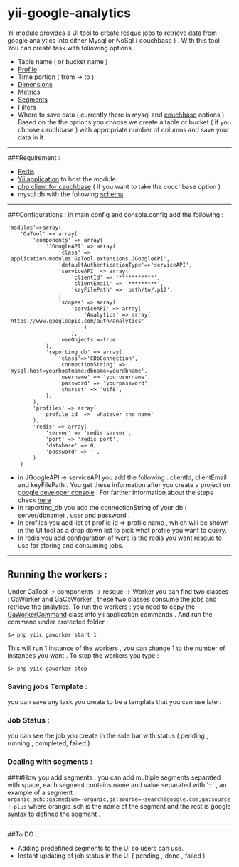 # yii-google-analytics
Yii module provides a UI tool to create  [resque](https://github.com/resque/resque) jobs to retrieve data from google analytics into either Mysql or NoSql ( couchbase ) . With this tool You can create task with following options :
- Table name ( or bucket name )
- [Profile](https://developers.google.com/analytics/resources/concepts/gaConceptsAccounts) 
- Time portion ( from -> to )
- [Dimensions](https://developers.google.com/analytics/devguides/reporting/core/dimsmets) 
- Metrics
- [Segments](https://developers.google.com/analytics/devguides/reporting/core/v3/segments)
-  Filters 
- Where to save data ( currently there is mysql and [couchbase](http://www.couchbase.com/) options ).
Based on the the options you choose we create a table or bucket ( if you choose cauchbase ) with appropriate number of columns and save your data in it .


----------
###Requirement :
- [Redis](http://redis.io/)
-  [Yii application](http://www.yiiframework.com/doc/guide/1.1/en/basics.application) to host the module. 
-  [php client for cauchbase](http://docs.couchbase.com/couchbase-sdk-php-1.1/) ( if you want to take the couchbase option )
- mysql db with the following [schema](https://github.com/MiladAlshomary/yii-google-analytics/tree/master/schema) 

------
###Configurations :
In main.config and console.config add the following :

    'modules'=>array(
        'GaTool' => array(
            'components' => array(
                'JGoogleAPI' => array(
                    'class' => 'application.modules.GaTool.extensions.JGoogleAPI',
                    'defaultAuthenticationType'=>'serviceAPI',
                    'serviceAPI' => array(
                        'clientId' => '***********',
                        'clientEmail' => '*********',
                        'keyFilePath' => 'path/to/.p12',
                    )
                    'scopes' => array(
                        'serviceAPI' => array(
                            'Analytics' => array(                         'https://www.googleapis.com/auth/analytics'
                            )
                        ),
                    'useObjects'=>true
                ),
                'reporting_db' => array(
                    'class'=>'CDbConnection',
                    'connectionString' => 'mysql:host=yourhostname;dbname=yourdbname',
                    'username' => 'yourusername',
                    'password' => 'yourpassword',
                    'charset' => 'utf8',
                ),
            ),
            'profiles' => array(
                profile_id  => 'whatever the name'
            ),
            'redis' => array(
                'server' => 'redis server',
                'port' => 'redis port',
                'database' => 0,
                'password' => '',
            )
        )
 - in JGoogleAPI -> serviceAPI you add the following : clientId, clientEmail and keyFilePath . You get these information after you create a project on [google developer console](https://console.developers.google.com) . For farther information about the steps check [here](https://developers.google.com/analytics/solutions/articles/hello-analytics-api#introduction) 
 - in reporting_db you add the connectionString of your db ( server/dbname) , user and password .
 - In profiles you add list of profile id => profile name , which will be shown in the UI tool as a drop down list to pick what profile you want to query.
- In redis you add configuration of were is the redis you want [resque](https://github.com/resque/resque) to use for storing and consuming jobs.

----------------
## Running the workers :
Under GaTool -> components -> resque -> Worker you can find two classes : GaWorker and GaCbWorker , these two classes consume the jobs and retrieve the analytics.
To run the workers : you need to copy the [GaWorkerCommand](https://github.com/MiladAlshomary/yii-google-analytics/blob/master/commands/GaWorkerCommand.php) class into yii application commands .
And run the command under protected folder :

    $> php yiic gaworker start 1
This will run 1 instance of the workers , you can change 1 to the number of instances you want .
To stop the workers you type :

    $> php yiic gaworker stop

### Saving jobs Template :
you can save any task you create to be a template that you can use later.

### Job Status :
you can see the job you create in the side bar with status ( pending , running , completed, failed )

### Dealing with segments :
####How you add segments :
you can add multiple segments separated with space, each segment contains name and value separated with '::' , an example of a segment : 
`organic_sch::ga:medium=~organic,ga:source=~search|google.com;ga:source!~plus` 
where orangic_sch is the name of the segment and the rest is google syntax to defined the segment .


-------
##To DO :
- Adding predefined segments to the UI so users can use.
-  Instant updating of job status in the UI ( pending , done , failed ) 


